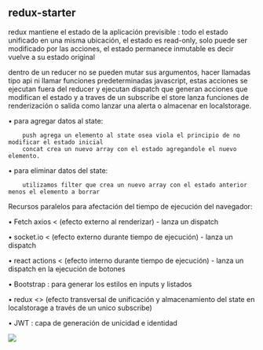 ## redux-starter

redux mantiene el estado de la aplicación previsible : todo el estado unificado en una misma ubicación, el estado es read-only, solo puede ser modificado por las acciones, el estado permanece inmutable es decir vuelve a su estado original

dentro de un reducer no se pueden mutar sus argumentos, hacer llamadas tipo api ni llamar funciones predeterminadas javascript, estas acciones se ejecutan fuera del reducer y ejecutan dispatch que generan acciones que modifican el estado y a traves de un subscribe el store lanza funciones de renderización o salida como lanzar una alerta o almacenar en localstorage.
    
   • para agregar datos al state:
   
    	push agrega un elemento al state osea viola el principio de no modificar el estado inicial
    	concat crea un nuevo array con el estado agregandole el nuevo elemento.
        
   • para eliminar datos del state:
   
    	utilizamos filter que crea un nuevo array con el estado anterior menos el elemento a borrar

Recursos paralelos para afectación del tiempo de ejecución del navegador:

• Fetch axios < (efecto externo al renderizar) - lanza un dispatch

• socket.io < (efecto externo durante tiempo de ejecución) - lanza un dispatch

• react actions < (efecto interno durante tiempo de ejecución) - lanza un dispatch en la ejecución de botones

• Bootstrap : para generar los estilos en inputs y listados

• redux <> (efecto transversal de unificación y almacenamiento del state en localstorage a través de un unico subscribe)

• JWT : capa de generación de unicidad e identidad

<img src="https://user-images.githubusercontent.com/25323947/72638943-8c1bc680-3932-11ea-9233-dc022986c8d5.png">

  
